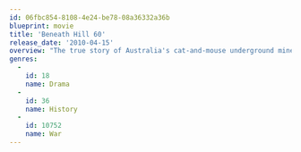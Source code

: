 ```yaml
---
id: 06fbc854-8108-4e24-be78-08a36332a36b
blueprint: movie
title: 'Beneath Hill 60'
release_date: '2010-04-15'
overview: "The true story of Australia's cat-and-mouse underground mine warfare – one of the most misunderstood, misrepresented and mystifying conflicts of WW I. It was a secret struggle BENEATH the Western Front that combined daring engineering, technology and science, and few on the surface knew of the brave, claustrophobic and sometimes barbaric work of these tunnellers."
genres:
  -
    id: 18
    name: Drama
  -
    id: 36
    name: History
  -
    id: 10752
    name: War
---
```

